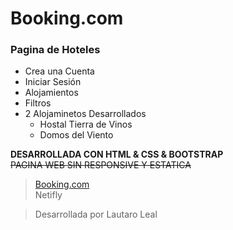 # Booking.com

### Pagina de Hoteles

- Crea una Cuenta
- Iniciar Sesión
- Alojamientos
- Filtros
- 2 Alojaminetos Desarrollados
  - Hostal Tierra de Vinos
  - Domos del Viento

**DESARROLLADA CON HTML & CSS & BOOTSTRAP** <br>
~~PAGINA WEB SIN RESPONSIVE Y ESTATICA~~

> [Booking.com](https://booking-lldp.netlify.app/ "Booking.com") <br>
> Netifly

> Desarrollada por Lautaro Leal
